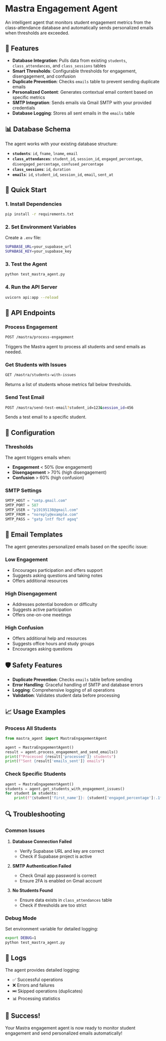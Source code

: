 # Mastra Engagement Agent

An intelligent agent that monitors student engagement metrics from the class-attendance database and automatically sends personalized emails when thresholds are exceeded.

## 🎯 Features

- **Database Integration**: Pulls data from existing `students`, `class_attendances`, and `class_sessions` tables
- **Smart Thresholds**: Configurable thresholds for engagement, disengagement, and confusion
- **Duplicate Prevention**: Checks `emails` table to prevent sending duplicate emails
- **Personalized Content**: Generates contextual email content based on specific metrics
- **SMTP Integration**: Sends emails via Gmail SMTP with your provided credentials
- **Database Logging**: Stores all sent emails in the `emails` table

## 📊 Database Schema

The agent works with your existing database structure:

- **`students`**: `id`, `fname`, `lname`, `email`
- **`class_attendances`**: `student_id`, `session_id`, `engaged_percentage`, `disengaged_percentage`, `confused_percentage`
- **`class_sessions`**: `id`, `duration`
- **`emails`**: `id`, `student_id`, `session_id`, `email`, `sent_at`

## 🚀 Quick Start

### 1. Install Dependencies
```bash
pip install -r requirements.txt
```

### 2. Set Environment Variables
Create a `.env` file:
```bash
SUPABASE_URL=your_supabase_url
SUPABASE_KEY=your_supabase_key
```

### 3. Test the Agent
```bash
python test_mastra_agent.py
```

### 4. Run the API Server
```bash
uvicorn api:app --reload
```

## 📡 API Endpoints

### Process Engagement
```bash
POST /mastra/process-engagement
```
Triggers the Mastra agent to process all students and send emails as needed.

### Get Students with Issues
```bash
GET /mastra/students-with-issues
```
Returns a list of students whose metrics fall below thresholds.

### Send Test Email
```bash
POST /mastra/send-test-email?student_id=123&session_id=456
```
Sends a test email to a specific student.

## 🔧 Configuration

### Thresholds
The agent triggers emails when:
- **Engagement** < 50% (low engagement)
- **Disengagement** > 70% (high disengagement)
- **Confusion** > 60% (high confusion)

### SMTP Settings
```python
SMTP_HOST = "smtp.gmail.com"
SMTP_PORT = 587
SMTP_USER = "p19195138@gmail.com"
SMTP_FROM = "noreply@example.com"
SMTP_PASS = "gatp lntf fbcf agaq"
```

## 📧 Email Templates

The agent generates personalized emails based on the specific issue:

### Low Engagement
- Encourages participation and offers support
- Suggests asking questions and taking notes
- Offers additional resources

### High Disengagement
- Addresses potential boredom or difficulty
- Suggests active participation
- Offers one-on-one meetings

### High Confusion
- Offers additional help and resources
- Suggests office hours and study groups
- Encourages asking questions

## 🛡️ Safety Features

- **Duplicate Prevention**: Checks `emails` table before sending
- **Error Handling**: Graceful handling of SMTP and database errors
- **Logging**: Comprehensive logging of all operations
- **Validation**: Validates student data before processing

## 📈 Usage Examples

### Process All Students
```python
from mastra_agent import MastraEngagementAgent

agent = MastraEngagementAgent()
result = agent.process_engagement_and_send_emails()
print(f"Processed {result['processed']} students")
print(f"Sent {result['emails_sent']} emails")
```

### Check Specific Students
```python
agent = MastraEngagementAgent()
students = agent.get_students_with_engagement_issues()
for student in students:
    print(f"{student['first_name']}: {student['engaged_percentage']:.1f}% engaged")
```

## 🔍 Troubleshooting

### Common Issues

1. **Database Connection Failed**
   - Verify Supabase URL and key are correct
   - Check if Supabase project is active

2. **SMTP Authentication Failed**
   - Check Gmail app password is correct
   - Ensure 2FA is enabled on Gmail account

3. **No Students Found**
   - Ensure data exists in `class_attendances` table
   - Check if thresholds are too strict

### Debug Mode
Set environment variable for detailed logging:
```bash
export DEBUG=1
python test_mastra_agent.py
```

## 📝 Logs

The agent provides detailed logging:
- ✅ Successful operations
- ❌ Errors and failures
- ⏭️ Skipped operations (duplicates)
- 📊 Processing statistics

## 🎉 Success!

Your Mastra engagement agent is now ready to monitor student engagement and send personalized emails automatically!
